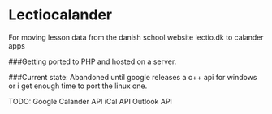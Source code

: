 # Lectiocalander
For moving lesson data from the danish school website lectio.dk to calander apps

###Getting ported to PHP and hosted on a server.

###Current state: Abandoned until google releases a c++ api for windows or i get enough time to port the linux one.


TODO:
Google Calander API
iCal API
Outlook API
